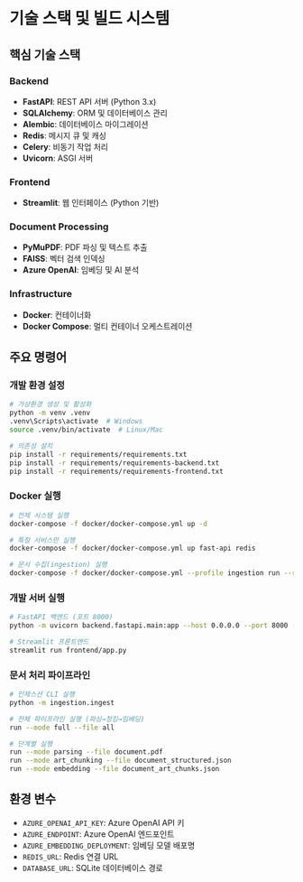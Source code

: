 # 기술 스택 및 빌드 시스템

## 핵심 기술 스택

### Backend
- **FastAPI**: REST API 서버 (Python 3.x)
- **SQLAlchemy**: ORM 및 데이터베이스 관리
- **Alembic**: 데이터베이스 마이그레이션
- **Redis**: 메시지 큐 및 캐싱
- **Celery**: 비동기 작업 처리
- **Uvicorn**: ASGI 서버

### Frontend
- **Streamlit**: 웹 인터페이스 (Python 기반)

### Document Processing
- **PyMuPDF**: PDF 파싱 및 텍스트 추출
- **FAISS**: 벡터 검색 인덱싱
- **Azure OpenAI**: 임베딩 및 AI 분석

### Infrastructure
- **Docker**: 컨테이너화
- **Docker Compose**: 멀티 컨테이너 오케스트레이션

## 주요 명령어

### 개발 환경 설정
```bash
# 가상환경 생성 및 활성화
python -m venv .venv
.venv\Scripts\activate  # Windows
source .venv/bin/activate  # Linux/Mac

# 의존성 설치
pip install -r requirements/requirements.txt
pip install -r requirements/requirements-backend.txt
pip install -r requirements/requirements-frontend.txt
```

### Docker 실행
```bash
# 전체 시스템 실행
docker-compose -f docker/docker-compose.yml up -d

# 특정 서비스만 실행
docker-compose -f docker/docker-compose.yml up fast-api redis

# 문서 수집(ingestion) 실행
docker-compose -f docker/docker-compose.yml --profile ingestion run --rm ingestion
```

### 개발 서버 실행
```bash
# FastAPI 백엔드 (포트 8000)
python -m uvicorn backend.fastapi.main:app --host 0.0.0.0 --port 8000 --reload

# Streamlit 프론트엔드
streamlit run frontend/app.py
```

### 문서 처리 파이프라인
```bash
# 인제스션 CLI 실행
python -m ingestion.ingest

# 전체 파이프라인 실행 (파싱→청킹→임베딩)
run --mode full --file all

# 단계별 실행
run --mode parsing --file document.pdf
run --mode art_chunking --file document_structured.json
run --mode embedding --file document_art_chunks.json
```

## 환경 변수
- `AZURE_OPENAI_API_KEY`: Azure OpenAI API 키
- `AZURE_ENDPOINT`: Azure OpenAI 엔드포인트
- `AZURE_EMBEDDING_DEPLOYMENT`: 임베딩 모델 배포명
- `REDIS_URL`: Redis 연결 URL
- `DATABASE_URL`: SQLite 데이터베이스 경로